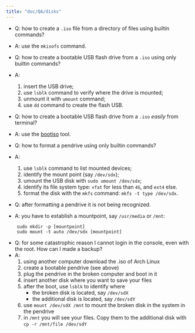 ```yaml
---
title: "doc/QA/disks"
---
```


* Q: how to create a `.iso` file from a directory of files using builtin commands?
* A: use the `mkisofs` command.

* Q: how to create a bootable USB flash drive from a `.iso` using only builtin commands?
* A: 
    1. insert the USB drive;
    2. use `lsblk` command to verify where the drive is mounted;
    3. unmount it with `umount` command;
    4. use `dd` command to create the flash USB.

* Q: how to create a bootable USB flash drive from a `.iso` *easily* from terminal?
* A: use the [bootiso](https://github.com/jsamr/bootiso) tool.

* Q: how to format a pendrive using only builtin commands?
* A: 
    1. use `lsblk` command to list mounted devices;
    2. identify the mount point (say `/dev/sdx`);
    3. umount the USB disk with `sudo umount /dev/sdx`;
    4. identify its file system type: `vfat` for less than `4G`, and `ext4` else.
    5. format the disk  with the `mkfs` command: `mkfs -t type /dev/sdx`.

* Q: after formatting a pendrive it is not being recognized.
* A: you have to establish a mountpoint, say `/usr/media` or `/mnt`:
```
    sudo mkdir -p [mountpoint]
    sudo mount -t auto /dev/sdx [mountpoint]
```

* Q: for some catastrophic reason I cannot login in the console, even with the root. How can I made a backup?
* A: 
    1. using another computer download the .iso of Arch Linux
    2. create a bootable pendrive (see above)
    3. plug the pendrive in the broken computer and boot in it
    4. insert another disk where you want to save your files
    5. after the boot, use `lsblk` to identify where
        * the broken disk is located, say `/dev/sdX`
        * the additional disk is located, say `/dev/sdY`
    6. use `mount /dev/sdX /mnt` to mount the broken disk in the system in the pendrive
    7. in `/mnt` you will see your files. Copy them to the additional disk with `cp -r /mnt/file /dev/sdY`
